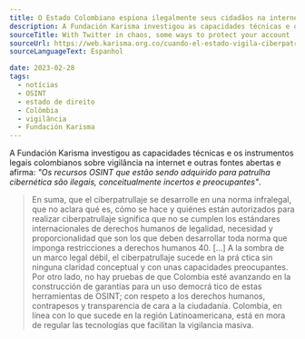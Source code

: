 ```yaml
---
title: O Estado Colombiano espiona ilegalmente seus cidadãos na internet, segundo informe da Fundación Karisma.
description: A Fundación Karisma investigou as capacidades técnicas e os instrumentos legais colombianos sobre vigilância na internet e afirma que são ilegais e preocupantes.
sourceTitle: With Twitter in chaos, some ways to protect your account
sourceUrl: https://web.karisma.org.co/cuando-el-estado-vigila-ciberpatrullaje-y-osint-en-colombia/
sourceLanguageText: Espanhol

date: 2023-02-28
tags: 
  - notícias
  - OSINT
  - estado de direito
  - Colômbia
  - vigilância
  - Fundación Karisma
---
```


A Fundación Karisma investigou as capacidades técnicas e os instrumentos legais colombianos sobre vigilância na internet e outras fontes abertas e afirma: 
_"Os recursos OSINT que estão sendo adquirido para patrulha cibernética são ilegais, conceitualmente incertos e preocupantes"_.

> En suma, que el ciberpatrullaje se desarrolle en una norma infralegal, que no aclara qué es, cómo se hace y quiénes están autorizados para realizar ciberpatrullaje significa que no se cumplen los
estándares internacionales de derechos humanos de legalidad, necesidad y proporcionalidad que son los que deben desarrollar toda norma que imponga restricciones a derechos humanos 40.
> [...]  A la sombra de un marco legal débil, el ciberpatrullaje sucede en la prá ctica sin ninguna claridad conceptual y con unas capacidades preocupantes.
> Por otro lado, no hay pruebas de que Colombia esté avanzando en la construcción de garantías para un uso democrá tico de estas herramientas de OSINT; con respeto a los derechos
humanos, contrapesos y transparencia de cara a la ciudadanía. Colombia, en línea con lo que sucede en la región Latinoamericana, está en mora de regular las tecnologías que facilitan la vigilancia masiva.
